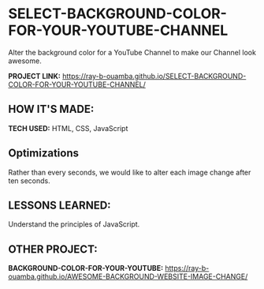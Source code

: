 # SELECT-BACKGROUND-COLOR-FOR-YOUR-YOUTUBE-CHANNEL

Alter the background color for a YouTube Channel to make our Channel look awesome. 

**PROJECT LINK:**  https://ray-b-ouamba.github.io/SELECT-BACKGROUND-COLOR-FOR-YOUR-YOUTUBE-CHANNEL/

## HOW IT'S MADE:

**TECH USED:** HTML, CSS, JavaScript

## Optimizations
Rather than every seconds, we would like to alter each image change after ten seconds.

## LESSONS LEARNED:
Understand the principles of JavaScript.

## OTHER PROJECT:
**BACKGROUND-COLOR-FOR-YOUR-YOUTUBE:** https://ray-b-ouamba.github.io/AWESOME-BACKGROUND-WEBSITE-IMAGE-CHANGE/
